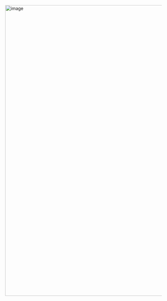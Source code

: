 <img width="935" alt="image" src="https://github.com/user-attachments/assets/72c4ee98-d869-4fb3-8f96-cc8a0c046100">
